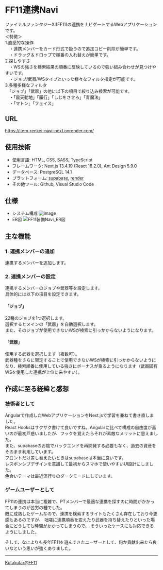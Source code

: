 # FF11連携Navi
ファイナルファンタジーXI(FF11)の連携をナビゲートするWebアプリケーションです。  
＜特徴＞  
1.直感的な操作  
　・連携メンバーをカード形式で扱うので追加コピー削除が簡単です。  
　・ドラッグ＆ドロップで順番の入れ替えが簡単です。  
2.探しやすさ  
　・WSの強さを検索結果の順番に反映しているので強い組み合わせが見つけやすいです。  
　・ジョブ/武器/WSタイプといった様々なフィルタ指定が可能です。  
3.多種多様なフィルタ  
　「ジョブ」「武器」の他に以下の項目で絞り込み検索が可能です。  
　・「震天動地」「履行」「しじをさせろ」「青魔法」  
　・「マトン」「フェイス」  

## URL
https://item-renkei-navi-next.onrender.com/


## 使用技術
- 使用言語: HTML, CSS, SASS, TypeScript
- フレームワーク: Next.js 13.4.19 (React 18.2.0), Ant Design 5.9.0
- データベース: PostgreSQL 14.1
- プラットフォーム: [supabase](https://supabase.com/), [render](https://render.com/)
- その他ツール: Github, Visual Studio Code

## 仕様
- システム構成
![image](https://github.com/kutarkutakuta/ffxi-item-navi/assets/122729867/6da44342-22cd-41f7-a9bc-be4299fbd81d)
- ER図
![FF11装備Navi_ER図](https://github.com/kutarkutakuta/ffxi-item-navi/assets/122729867/6d11c99d-c98f-455a-923b-04e771c4a7fc)

## 主な機能
### 1. 連携メンバーの追加
連携するメンバーを追加します。  

### 2. 連携メンバーの設定
連携するメンバーのジョブや武器等を設定します。  
具体的には以下の項目を設定できます。  
#### 「ジョブ」
22種のジョブを1つ選択します。  
選択するとメインの「武器」を自動選択します。  
また、そのジョブが使用できないWSが検索に引っかからないようになります。  
#### 「武器」
使用する武器を選択します（複数可）。  
武器種をさらに限定することで使用できないWSが検索に引っかからないようになり、検索順番に使用している強さにボーナスが乗るようになります（武器固有WSを使用した連携が上位に来やすい）。

## 作成に至る経緯と感想
### 技術者として
Angularで作成したWebアプリケーションをNext.jsで学習を兼ねて書き直しました。  
React Hooksはサクサク書けて良いですね。Angularに比べて構成の自由度が高いのが最初戸惑いましたが、フックを覚えたらそれが素敵なメリットに思えました。  
また、supabaseのお陰でバックエンドを再開発する必要もなく、過去の資産をそのまま利用しています。  
フロントだけ差し替えたいときはsupabaseは本当に良いです。  
レスポンシブデザインを意識して最初からスマホで使いやすいUI設計にしました。  
色合いテーマは最近流行りのダークモードにしています。  


### ゲームユーザーとして
FF11の連携は本当に複雑で、PTメンバーで最適な連携を探すのに時間がかかってしまうのが苦労の種でした。  
既に成熟したゲームなので、連携を検索するサイトもたくさん存在しており今更感もあるのですが、
咄嗟に連携順番を変えたり武器を持ち替えたりといった場合にどうしても時間がかかってしまうので、
そういったケースにも対応できるようにしました。

そして、なによりも長年FF11を遊んできたユーザーとして、何か貢献出来たら良いなという思いが強くありました。

---
[Kutakutar@FF11](https://twitter.com/kutakutar_ff11)
